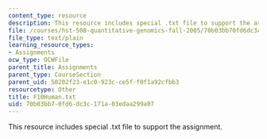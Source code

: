 ```yaml
---
content_type: resource
description: This resource includes special .txt file to support the assignment.
file: /courses/hst-508-quantitative-genomics-fall-2005/70b03bb70fd6dc3c171a03edaa299a07_F10Human.txt
file_type: text/plain
learning_resource_types:
- Assignments
ocw_type: OCWFile
parent_title: Assignments
parent_type: CourseSection
parent_uid: 50202f23-e1c0-923c-ce5f-f0f1a92cfbb3
resourcetype: Other
title: F10Human.txt
uid: 70b03bb7-0fd6-dc3c-171a-03edaa299a07
---
```

This resource includes special .txt file to support the assignment.

